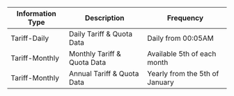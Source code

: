 | Information Type            | Description                 | Frequency                      |
| --------------------------- | --------------------------- | ------------------------------ |
| Tariff-Daily                | Daily Tariff & Quota Data   | Daily from 00:05AM             |
| Tariff-Monthly              | Monthly Tariff & Quota Data | Available 5th of each month    |
| Tariff-Monthly              | Annual Tariff & Quota Data  | Yearly from the 5th of January |
